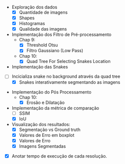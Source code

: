
- Exploração dos dados
    - [x] Quantidade de imagens
    - [x] Shapes
    - [x] Histogramas
    - [X] Qualidade das imagens

- Implementação dos Filtro de Pré-processamento
    - Chap 9:
        - [X] Threshold Otsu
        <!-- - [ ] Contrast Stretch -->
        <!-- - [ ] Hisogram Modification -->
        - [X] Filtro Gaussiano (Low Pass)
        <!-- - [X] Filtro Passa Alta -->
    - Chap 10:
        - [X] Quad Tree For Selecting Snakes Location
- Implementação das Snakes
- [ ] Incicializa snake no background através da quad tree
    - [x] Snakes interativamente segmentando as imagens
- Implementação do Pós Processamento
    - Chap 10:
        - [x] Erosão e Dilatação

- Implementação da métrica de comparação
    - [ ] SSIM
    - [X] IoU

- Visualização dos resultados:
    - [X] Segmentação vs Ground truth
    - [X] Valores de Erro em boxplot
    - [X] Valores de Erro
    - [X] Imagens Segmentadas

- [X] Anotar tempo de execução de cada resolução.
